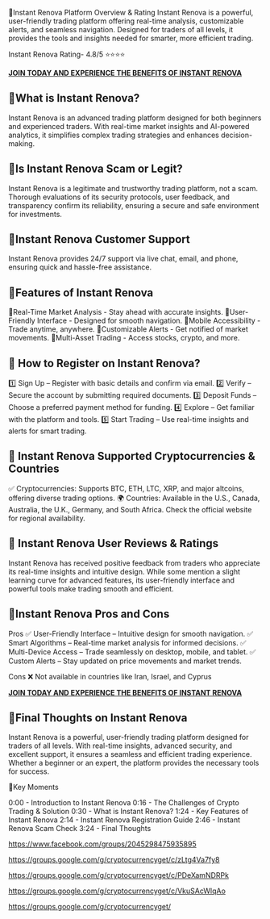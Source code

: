 📌Instant Renova Platform Overview &amp; Rating</strong></h2>
Instant Renova is a powerful, user-friendly trading platform offering real-time analysis, customizable alerts, and seamless navigation. Designed for traders of all levels, it provides the tools and insights needed for smarter, more efficient trading.

Instant Renova Rating- 4.8/5 ⭐⭐⭐⭐

<a href="https://mydealsjunction.info/get-instantrenova"><strong>JOIN TODAY AND EXPERIENCE THE BENEFITS OF INSTANT RENOVA</strong></a>
<h2><strong>📌What is Instant Renova?</strong></h2>
Instant Renova is an advanced trading platform designed for both beginners and experienced traders. With real-time market insights and AI-powered analytics, it simplifies complex trading strategies and enhances decision-making.
<h2><strong>📌Is Instant Renova Scam or Legit?</strong></h2>
Instant Renova is a legitimate and trustworthy trading platform, not a scam. Thorough evaluations of its security protocols, user feedback, and transparency confirm its reliability, ensuring a secure and safe environment for investments.
<h2><strong>📌Instant Renova Customer Support</strong></h2>
Instant Renova provides 24/7 support via live chat, email, and phone, ensuring quick and hassle-free assistance.
<h2><strong>📌Features of Instant Renova</strong></h2>
🔹Real-Time Market Analysis - Stay ahead with accurate insights.
🔹User-Friendly Interface - Designed for smooth navigation.
🔹Mobile Accessibility - Trade anytime, anywhere.
🔹Customizable Alerts - Get notified of market movements.
🔹Multi-Asset Trading - Access stocks, crypto, and more.
<h2><strong>📌 How to Register on Instant Renova?</strong></h2>
1️⃣ Sign Up – Register with basic details and confirm via email.
2️⃣ Verify – Secure the account by submitting required documents.
3️⃣ Deposit Funds – Choose a preferred payment method for funding.
4️⃣ Explore – Get familiar with the platform and tools.
5️⃣ Start Trading – Use real-time insights and alerts for smart trading.
<h2><strong>📌 Instant Renova Supported Cryptocurrencies &amp; Countries</strong></h2>
✅ Cryptocurrencies: Supports BTC, ETH, LTC, XRP, and major altcoins, offering diverse trading options.
🌍 Countries: Available in the U.S., Canada, Australia, the U.K., Germany, and South Africa. Check the official website for regional availability.
<h2><strong>📌 Instant Renova User Reviews &amp; Ratings</strong></h2>
Instant Renova has received positive feedback from traders who appreciate its real-time insights and intuitive design. While some mention a slight learning curve for advanced features, its user-friendly interface and powerful tools make trading smooth and efficient.
<h2><strong>📌Instant Renova Pros and Cons</strong></h2>
Pros
✅ User-Friendly Interface – Intuitive design for smooth navigation.
✅ Smart Algorithms – Real-time market analysis for informed decisions.
✅ Multi-Device Access – Trade seamlessly on desktop, mobile, and tablet.
✅ Custom Alerts – Stay updated on price movements and market trends.

Cons
❌ Not available in countries like Iran, Israel, and Cyprus

<a href="https://mydealsjunction.info/get-instantrenova"><strong>JOIN TODAY AND EXPERIENCE THE BENEFITS OF INSTANT RENOVA</strong></a>
<h2><strong>📌Final Thoughts on Instant Renova</strong></h2>
Instant Renova is a powerful, user-friendly trading platform designed for traders of all levels. With real-time insights, advanced security, and excellent support, it ensures a seamless and efficient trading experience. Whether a beginner or an expert, the platform provides the necessary tools for success.

📌Key Moments

0:00 - Introduction to Instant Renova
0:16 - The Challenges of Crypto Trading &amp; Solution
0:30 - What is Instant Renova?
1:24 - Key Features of Instant Renova
2:14 - Instant Renova Registration Guide
2:46 - Instant Renova Scam Check
3:24 - Final Thoughts




https://www.facebook.com/groups/2045298475935895

https://groups.google.com/g/cryptocurrencyget/c/zLtg4Va7fy8

https://groups.google.com/g/cryptocurrencyget/c/PDeXamNDRPk

https://groups.google.com/g/cryptocurrencyget/c/VkuSAcWlqAo

https://groups.google.com/g/cryptocurrencyget/
